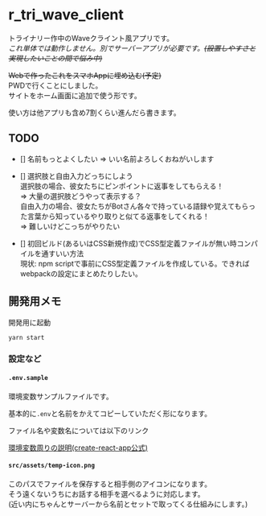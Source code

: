 # r_tri_wave_client

トライナリー作中のWaveクライント風アプリです。  
*これ単体では動作しません。別でサーバーアプリが必要です。~~(設置しやすさと実現したいことの間で悩み中)~~*

~~Webで作ったこれをスマホAppに埋め込む(予定)~~  
PWDで行くことにしました。  
サイトをホーム画面に追加で使う形です。

使い方は他アプリも含め7割くらい進んだら書きます。

## TODO

- [] 名前もっとよくしたい
  => いい名前よろしくおねがいします

- [] 選択肢と自由入力どっちにしよう  
  選択肢の場合、彼女たちにピンポイントに返事をしてもらえる！  
  => 大量の選択肢どうやって表示する？  
  自由入力の場合、彼女たちがBotさん各々で持っている語録や覚えてもらった言葉から知っているやり取りと似てる返事をしてくれる！  
  => 難しいけどこっちがやりたい

- [] 初回ビルド(あるいはCSS新規作成)でCSS型定義ファイルが無い時コンパイルを通すいい方法  
  現状: npm scriptで事前にCSS型定義ファイルを作成している。できればwebpackの設定にまとめたりしたい。

## 開発用メモ

開発用に起動

```
yarn start
```


### 設定など

#### `.env.sample`  
環境変数サンプルファイルです。

基本的に`.env`と名前をかえてコピーしていただく形になります。

ファイル名や変数名については以下のリンク

[環境変数周りの説明(create-react-app公式)](https://github.com/facebook/create-react-app/blob/master/packages/react-scripts/template/README.md#adding-custom-environment-variables)

#### `src/assets/temp-icon.png`

このパスでファイルを保存すると相手側のアイコンになります。  
そう遠くないうちにお話する相手を選べるように対応します。  
(近い内にちゃんとサーバーから名前とセットで取ってくる仕組みにします。)

